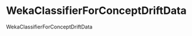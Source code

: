 WekaClassifierForConceptDriftData
=================================

WekaClassifierForConceptDriftData
